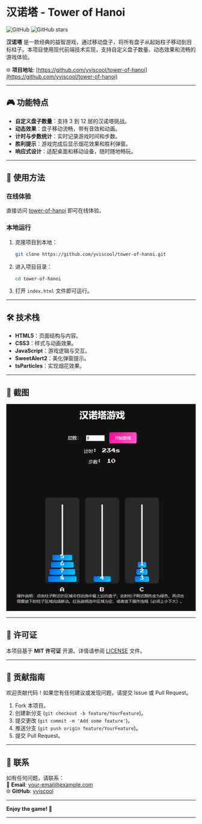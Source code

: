 

# 汉诺塔 - Tower of Hanoi

![GitHub](https://img.shields.io/badge/license-MIT-blue) ![GitHub stars](https://img.shields.io/github/stars/yviscool/tower-of-hanoi?style=social)

**汉诺塔** 是一款经典的益智游戏，通过移动盘子，将所有盘子从起始柱子移动到目标柱子。本项目使用现代前端技术实现，支持自定义盘子数量、动态效果和流畅的游戏体验。

🌐 **项目地址**: [https://github.com/yviscool/tower-of-hanoi](https://github.com/yviscool/tower-of-hanoi)

---

## 🎮 功能特点

- **自定义盘子数量**：支持 3 到 12 层的汉诺塔挑战。
- **动态效果**：盘子移动流畅，带有音效和动画。
- **计时与步数统计**：实时记录游戏时间和步数。
- **胜利提示**：游戏完成后显示烟花效果和胜利弹窗。
- **响应式设计**：适配桌面和移动设备，随时随地畅玩。

---

## 🚀 使用方法

### 在线体验
直接访问 [tower-of-hanoi](https://tower-of-hanoi-cyan.vercel.app/) 即可在线体验。

### 本地运行
1. 克隆项目到本地：
   ```bash
   git clone https://github.com/yviscool/tower-of-hanoi.git
   ```
2. 进入项目目录：
   ```bash
   cd tower-of-hanoi
   ```
3. 打开 `index.html` 文件即可运行。

---

## 🛠️ 技术栈

- **HTML5**：页面结构与内容。
- **CSS3**：样式与动画效果。
- **JavaScript**：游戏逻辑与交互。
- **SweetAlert2**：美化弹窗提示。
- **tsParticles**：实现烟花效果。

---

## 📸 截图

![游戏界面](screenshot.png)

---

## 📜 许可证

本项目基于 **MIT 许可证** 开源。详情请参阅 [LICENSE](LICENSE) 文件。

---

## 🤝 贡献指南

欢迎贡献代码！如果您有任何建议或发现问题，请提交 Issue 或 Pull Request。

1. Fork 本项目。
2. 创建新分支 (`git checkout -b feature/YourFeature`)。
3. 提交更改 (`git commit -m 'Add some feature'`)。
4. 推送分支 (`git push origin feature/YourFeature`)。
5. 提交 Pull Request。

---

## 📧 联系

如有任何问题，请联系：  
📩 **Email**: [your-email@example.com](mailto:your-email@example.com)  
🌐 **GitHub**: [yviscool](https://github.com/yviscool)

---

**Enjoy the game! 🎉**

---
